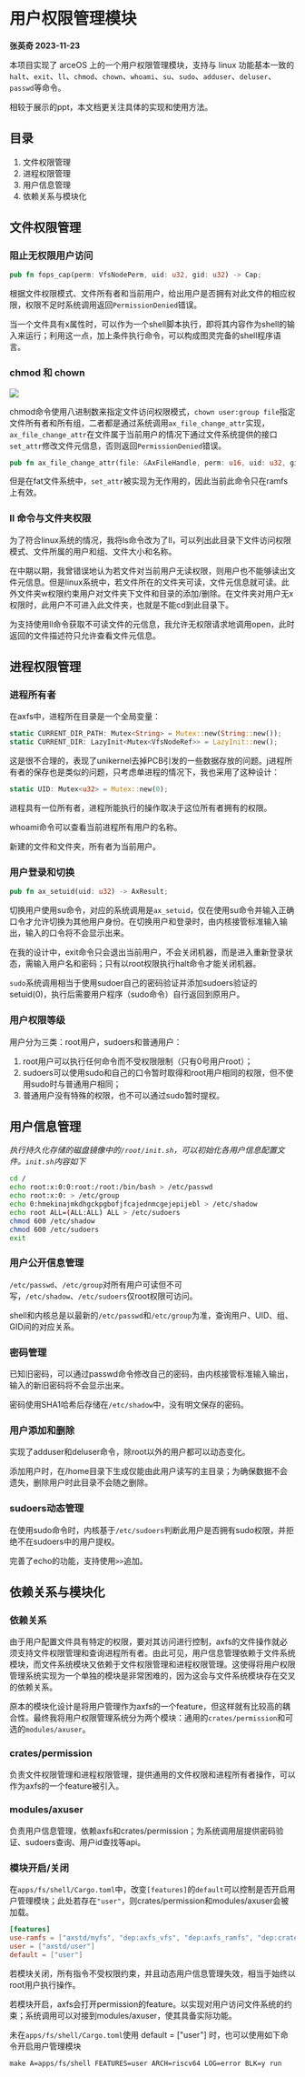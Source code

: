 # 用户权限管理模块

**张英奇 2023-11-23**

本项目实现了 arceOS 上的一个用户权限管理模块，支持与 linux 功能基本一致的`halt`、`exit`、`ll`、`chmod`、`chown`、`whoami`、`su`、`sudo`、`adduser`、`deluser`、`passwd`等命令。

相较于展示的ppt，本文档更关注具体的实现和使用方法。

## 目录

1.   文件权限管理
2.   进程权限管理
3.   用户信息管理
4.   依赖关系与模块化

## 文件权限管理

### 阻止无权限用户访问

```rust
pub fn fops_cap(perm: VfsNodePerm, uid: u32, gid: u32) -> Cap;
```

根据文件权限模式、文件所有者和当前用户，给出用户是否拥有对此文件的相应权限，权限不足时系统调用返回`PermissionDenied`错误。

当一个文件具有x属性时，可以作为一个shell脚本执行，即将其内容作为shell的输入来运行；利用这一点，加上条件执行命令，可以构成图灵完备的shell程序语言。

### chmod 和 chown

![](https://www.runoob.com/wp-content/uploads/2014/08/rwx-standard-unix-permission-bits.png)

chmod命令使用八进制数来指定文件访问权限模式，`chown user:group file`指定文件所有者和所有组，二者都是通过系统调用`ax_file_change_attr`实现，`ax_file_change_attr`在文件属于当前用户的情况下通过文件系统提供的接口`set_attr`修改文件元信息，否则返回`PermissionDenied`错误。

```rust
pub fn ax_file_change_attr(file: &AxFileHandle, perm: u16, uid: u32, gid: u32) -> AxResult;
```

但是在fat文件系统中，`set_attr`被实现为无作用的，因此当前此命令只在ramfs上有效。

### ll 命令与文件夹权限

为了符合linux系统的情况，我将ls命令改为了ll，可以列出此目录下文件访问权限模式、文件所属的用户和组、文件大小和名称。

在中期以期，我曾错误地认为若文件对当前用户无读权限，则用户也不能够读出文件元信息。但是linux系统中，若文件所在的文件夹可读，文件元信息就可读。此外文件夹w权限约束用户对文件夹下文件和目录的添加/删除。在文件夹对用户无x权限时，此用户不可进入此文件夹，也就是不能cd到此目录下。

为支持使用ll命令获取不可读文件的元信息，我允许无权限请求地调用open，此时返回的文件描述符只允许查看文件元信息。

## 进程权限管理

### 进程所有者

在axfs中，进程所在目录是一个全局变量：

```rust
static CURRENT_DIR_PATH: Mutex<String> = Mutex::new(String::new());
static CURRENT_DIR: LazyInit<Mutex<VfsNodeRef>> = LazyInit::new();
```

这是很不合理的，表现了unikernel去掉PCB引发的一些数据存放的问题。j进程所有者的保存也是类似的问题，只考虑单进程的情况下，我也采用了这种设计：

```rust
static UID: Mutex<u32> = Mutex::new(0);
```

进程具有一位所有者，进程所能执行的操作取决于这位所有者拥有的权限。

whoami命令可以查看当前进程所有用户的名称。

新建的文件和文件夹，所有者为当前用户。

### 用户登录和切换

```rust
pub fn ax_setuid(uid: u32) -> AxResult;
```

切换用户使用su命令，对应的系统调用是`ax_setuid`，仅在使用su命令并输入正确口令才允许切换为其他用户身份。在切换用户和登录时，由内核接管标准输入输出，输入的口令将不会显示出来。

在我的设计中，exit命令只会退出当前用户，不会关闭机器，而是进入重新登录状态，需输入用户名和密码；只有以root权限执行halt命令才能关闭机器。

`sudo`系统调用相当于使用sudoer自己的密码验证并添加sudoers验证的setuid(0)，执行后需要用户程序（sudo命令）自行返回到原用户。

### 用户权限等级

用户分为三类：root用户，sudoers和普通用户：

1.   root用户可以执行任何命令而不受权限限制（只有0号用户root）；
2.   sudoers可以使用sudo和自己的口令暂时取得和root用户相同的权限，但不使用sudo时与普通用户相同；
3.   普通用户没有特殊的权限，也不可以通过sudo暂时提权。

## 用户信息管理

*执行持久化存储的磁盘镜像中的`/root/init.sh`，可以初始化各用户信息配置文件。`init.sh`内容如下*

```sh
cd /
echo root:x:0:0:root:/root:/bin/bash > /etc/passwd
echo root:x:0: > /etc/group
echo 0:hmekinajmkdhgckpgbofjfcajednmcgejepijebl > /etc/shadow
echo root ALL=(ALL:ALL) ALL > /etc/sudoers
chmod 600 /etc/shadow
chmod 600 /etc/sudoers
exit
```

### 用户公开信息管理

`/etc/passwd`、`/etc/group`对所有用户可读但不可写，`/etc/shadow`、`/etc/sudoers`仅root权限可访问。

shell和内核总是以最新的`/etc/passwd`和`/etc/group`为准，查询用户、UID、组、GID间的对应关系。

### 密码管理

已知旧密码，可以通过passwd命令修改自己的密码，由内核接管标准输入输出，输入的新旧密码将不会显示出来。

密码使用SHA1哈希后存储在`/etc/shadow`中，没有明文保存的密码。

### 用户添加和删除

实现了adduser和deluser命令，除root以外的用户都可以动态变化。

添加用户时，在/home目录下生成仅能由此用户读写的主目录；为确保数据不会遗失，删除用户时此目录不会随之删除。

### sudoers动态管理

在使用sudo命令时，内核基于`/etc/sudoers`判断此用户是否拥有sudo权限，并拒绝不在sudoers中的用户提权。

完善了echo的功能，支持使用`>>`追加。

## 依赖关系与模块化

### 依赖关系

由于用户配置文件具有特定的权限，要对其访问进行控制，axfs的文件操作就必须支持文件权限管理和查询进程所有者。由此可见，用户信息管理依赖于文件系统模块，而文件系统模块又依赖于文件权限管理和进程权限管理。这使得将用户权限管理系统实现为一个单独的模块是非常困难的，因为这会与文件系统模块存在交叉的依赖关系。

原本的模块化设计是将用户管理作为axfs的一个feature，但这样就有比较高的耦合性。最终我将用户权限管理系统分为两个模块：通用的`crates/permission`和可选的`modules/axuser`。

### crates/permission

负责文件权限管理和进程权限管理，提供通用的文件权限和进程所有者操作，可以作为axfs的一个feature被引入。

### modules/axuser

负责用户信息管理，依赖axfs和crates/permission；为系统调用层提供密码验证、sudoers查询、用户id查找等api。

### 模块开启/关闭

在`apps/fs/shell/Cargo.toml`中，改变`[features]`的`default`可以控制是否开启用户管理模块；此处若存在`"user"`，则crates/permission和modules/axuser会被加载。

```toml
[features]
use-ramfs = ["axstd/myfs", "dep:axfs_vfs", "dep:axfs_ramfs", "dep:crate_interface"]
user = ["axstd/user"]
default = ["user"]
```

若模块关闭，所有指令不受权限约束，并且动态用户信息管理失效，相当于始终以root用户执行操作。

若模块开启，axfs会打开permission的feature。以实现对用户访问文件系统的约束；系统调用可以对接到modules/axuser，使其具备实际功能。

未在`apps/fs/shell/Cargo.toml`使用 default = ["user"] 时，也可以使用如下命令开启用户管理模块

```shell
make A=apps/fs/shell FEATURES=user ARCH=riscv64 LOG=error BLK=y run
```

